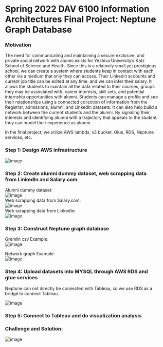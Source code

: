 # Spring 2022 DAV 6100 Information Architectures Final Project: Neptune Graph Database

### Motivation<br>
The need for communicating and maintaining a secure exclusive, and private social network with alumni exists for Yeshiva University’s Katz School of Science and Health. Since this is a relatively small yet prestigious school, we can create a system where students keep in contact with each other via a medium that only they can access. Their Linkedin accounts and current job title can be edited at any time, and we can infer their salary. It allows the students to maintain all the data related to their courses, groups they may be associated with, career interests, skill sets, and potential internship opportunities with alumni. Students can manage a profile and see their relationships using a connected collection of information from the Registrar, admissions, alumni, and LinkedIn datasets. It can also help build a network between the current students and the alumni. By signaling their interests and identifying alumni with a trajectory that appeals to the student, they can model their experience as alumni. 

In the final project, we utilize AWS lambda, s3 bucket, Glue, RDS, Neptune services, etc. 

### Step 1: Design AWS infrastructure

![image](https://github.com/sczhou0705/IA-FinalProject-YUconnect/blob/main/IA-Final_Project_AWS_Lucid_Chart%20(3).png)

### Step 2: Create alumni dummy dataset, web scrapping data from LinkedIn and Salary.com
Alumni dummy dataset:<br>![image](https://github.com/sczhou0705/IA-FinalProject-YUconnect/blob/main/image/alumni-data.png)<br>
Web scrapping data from Salary.com:<br>![image](https://github.com/sczhou0705/IA-FinalProject-YUconnect/blob/main/image/salary_com-data.png)<br>
Web scrapping data from LinkedIn:<br>![image](https://github.com/sczhou0705/IA-FinalProject-YUconnect/blob/main/image/linkedin-data.png)<br>

### Step 3: Construct Neptune graph database
Gremlin csv Example:<br> ![image](https://github.com/sczhou0705/IA-FinalProject-YUconnect/blob/main/image/csvGremlin.png)

Network graph Example:<br> 
![image](https://github.com/sczhou0705/IA-FinalProject-YUconnect/blob/main/image/network%20graph%20sample.png)

### Step 4: Upload datasets into MYSQL through AWS RDS and glue services
Neptune can not directly be connected with Tableau, so we use RDS as a bridge to connect Tableau.

![image](https://github.com/sczhou0705/IA-FinalProject-YUconnect/blob/main/image/schema.png)

### Step 5: Connect to Tableau and do visualization analysis

### Challenge and Solution:
![image](https://github.com/sczhou0705/IA-FinalProject-YUconnect/blob/main/image/Challenge.png)

